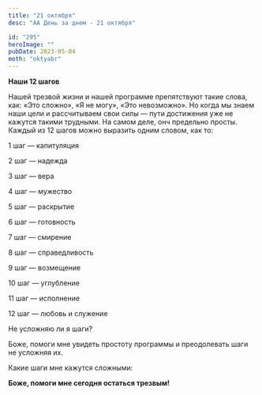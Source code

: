 ```yaml
---
title: "21 октября"
desc: "АА День за днем - 21 октября"

id: "295"
heroImage: ""
pubDate: 2023-05-04
moth: "oktyabr"
---
```


**Наши 12 шагов**

Нашей трезвой жизни и нашей программе препятствуют такие слова, как: «Это
сложно», «Я не могу», «Это невозможно». Но когда мы знаем наши цели и
рассчитываем свои силы — пути достижения уже не кажутся такими трудными. На
самом деле, онч предельно просты. Каждый из 12 шагов можно выразить одним
словом, как то:

1 шаг — капитуляция

2 шаг — надежда

3 шаг — вера

4 шаг — мужество

5 шаг — раскрытие

6 шаг — готовность

7 шаг — смирение

8 шаг — справедливость

9 шаг — возмещение

10 шаг — углубление

11 шаг — исполнение

12 шаг — любовь и служение

Не усложняю ли я шаги?

Боже, помоги мне увидеть простоту программы и преодолевать шаги не усложняя
их.

Какие шаги мне кажутся сложными:

**Боже, помоги мне сегодня остаться трезвым!**
